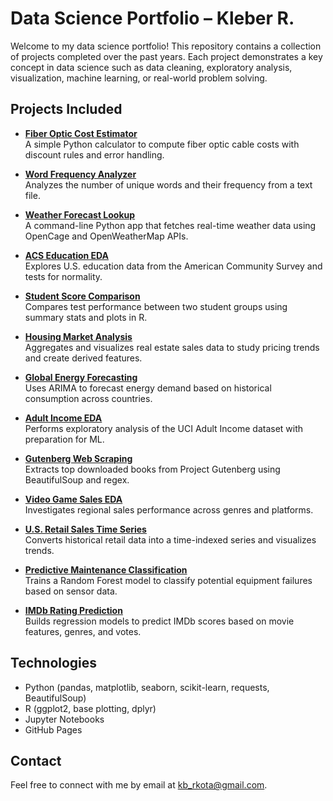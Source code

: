 
# Data Science Portfolio – Kleber R.

Welcome to my data science portfolio! This repository contains a collection of projects completed over the past years. Each project demonstrates a key concept in data science such as data cleaning, exploratory analysis, visualization, machine learning, or real-world problem solving.

## Projects Included

- **[Fiber Optic Cost Estimator](fiber-optic-cost-estimator)**  
  A simple Python calculator to compute fiber optic cable costs with discount rules and error handling.

- **[Word Frequency Analyzer](word_frequency_analyzer)**  
  Analyzes the number of unique words and their frequency from a text file.

- **[Weather Forecast Lookup](weather-forecast-lookup)**  
  A command-line Python app that fetches real-time weather data using OpenCage and OpenWeatherMap APIs.

- **[ACS Education EDA](acs-education-eda)**  
  Explores U.S. education data from the American Community Survey and tests for normality.

- **[Student Score Comparison](student-score-comparison)**  
  Compares test performance between two student groups using summary stats and plots in R.

- **[Housing Market Analysis](housing-market-analysis)**  
  Aggregates and visualizes real estate sales data to study pricing trends and create derived features.

- **[Global Energy Forecasting](global-energy-forecasting)**  
  Uses ARIMA to forecast energy demand based on historical consumption across countries.

- **[Adult Income EDA](adult-income-eda)**  
  Performs exploratory analysis of the UCI Adult Income dataset with preparation for ML.

- **[Gutenberg Web Scraping](gutenberg-web-scraping)**  
  Extracts top downloaded books from Project Gutenberg using BeautifulSoup and regex.

- **[Video Game Sales EDA](videogame-sales-eda)**  
  Investigates regional sales performance across genres and platforms.

- **[U.S. Retail Sales Time Series](us-retail-sales-time-series)**  
  Converts historical retail data into a time-indexed series and visualizes trends.

- **[Predictive Maintenance Classification](predictive-maintenance-classification)**  
  Trains a Random Forest model to classify potential equipment failures based on sensor data.

- **[IMDb Rating Prediction](imdb-rating-prediction)**  
  Builds regression models to predict IMDb scores based on movie features, genres, and votes.
  
## Technologies
- Python (pandas, matplotlib, seaborn, scikit-learn, requests, BeautifulSoup)
- R (ggplot2, base plotting, dplyr)
- Jupyter Notebooks
- GitHub Pages

## Contact
Feel free to connect with me by email at [kb_rkota@gmail.com](mailto:kb_rkota@gmail.com).
